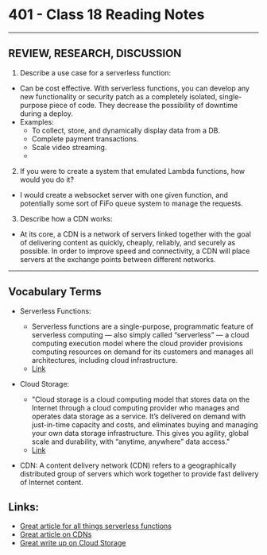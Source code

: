 # 401 - Class 18 Reading Notes

---

## REVIEW, RESEARCH, DISCUSSION

1. Describe a use case for a serverless function:
  - Can be cost effective. With serverless functions, you can develop any new functionality or security patch as a completely isolated, single-purpose piece of code. They decrease the possibility of downtime during a deploy. 
  - Examples: 
    - To collect, store, and dynamically display data from a DB.
    - Complete payment transactions.
    - Scale video streaming.
    - 

2. If you were to create a system that emulated Lambda functions, how would you do it?
  - I would create a websocket server with one given function, and potentially some sort of FiFo queue system to manage the requests.

3. Describe how a CDN works:
  - At its core, a CDN is a network of servers linked together with the goal of delivering content as quickly, cheaply, reliably, and securely as possible. In order to improve speed and connectivity, a CDN will place servers at the exchange points between different networks.

--- 

## Vocabulary Terms

- Serverless Functions: 
  - Serverless functions are a single-purpose, programmatic feature of serverless computing — also simply called “serverless” — a cloud computing execution model where the cloud provider provisions computing resources on demand for its customers and manages all architectures, including cloud infrastructure. 
  - [Link](https://www.splunk.com/en_us/data-insider/what-are-serverless-functions.html#:~:text=Serverless%20functions%20are%20a%20single,all%20architectures%2C%20including%20cloud%20infrastructure.)

- Cloud Storage:
  - "Cloud storage is a cloud computing model that stores data on the Internet through a cloud computing provider who manages and operates data storage as a service. It’s delivered on demand with just-in-time capacity and costs, and eliminates buying and managing your own data storage infrastructure. This gives you agility, global scale and durability, with “anytime, anywhere” data access."
  - [Link](https://aws.amazon.com/what-is-cloud-storage/)

- CDN: A content delivery network (CDN) refers to a geographically distributed group of servers which work together to provide fast delivery of Internet content.

## Links:

- [Great article for all things serverless functions](https://blog.hubspot.com/website/serverless-functions)
- [Great article on CDNs](https://www.cloudflare.com/learning/cdn/what-is-a-cdn/)
- [Great write up on Cloud Storage](https://aws.amazon.com/what-is-cloud-storage/)
